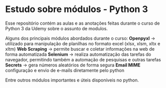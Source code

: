 # Estudo sobre módulos - Python 3
Esse repositório contém as aulas e as anotações feitas durante o curso de Python 3 da Udemy sobre o assunto de modulos.

Alguns dos principais módulos abordados durante o curso:
<b>Openpyxl</b> -> utilizado para manipulação de planilhas no formato excel (xlsx, xlsm, xltx e xltm)
<b>Web Scraping</b> -> permite buscar e coletar informações na web de forma automatizada
<b>Selenium</b> -> realiza automatização das tarefas do navegador, permitindo também a automação de pesquisas e outras tarefas
<b>Secrets</b> -> gera números aleatórios de forma segura
<b>Email MIME</b> configuração e envio de e-mails diretamente pelo python

Entre outros módulos importantes e úteis disponíveis no python.
